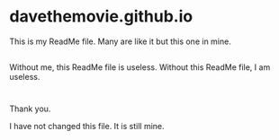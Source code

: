 # davethemovie.github.io

This is my ReadMe file.  Many are like it but this one in mine.

##
Without me, this ReadMe file is useless.  Without this ReadMe file, I am useless.

#
Thank you.

I have not changed this file.  It is still mine.

